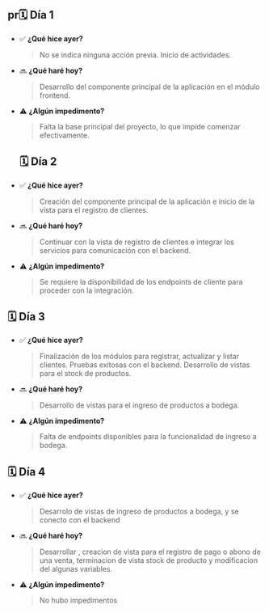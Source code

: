 ## pr🗓️ Día 1

- ✅ **¿Qué hice ayer?**

  > No se indica ninguna acción previa. Inicio de actividades.
  >
- 🔜 **¿Qué haré hoy?**

  > Desarrollo del componente principal de la aplicación en el módulo frontend.
  >
- ⚠️ **¿Algún impedimento?**

  > Falta la base principal del proyecto, lo que impide comenzar efectivamente.
  >

  ## 🗓️ Día 2
- ✅ **¿Qué hice ayer?**

  > Creación del componente principal de la aplicación e inicio de la vista para el registro de clientes.
  >
- 🔜 **¿Qué haré hoy?**

  > Continuar con la vista de registro de clientes e integrar los servicios para comunicación con el backend.
  >
- ⚠️ **¿Algún impedimento?**

  > Se requiere la disponibilidad de los endpoints de cliente para proceder con la integración.
  >

## 🗓️ Día 3

- ✅ **¿Qué hice ayer?**

  > Finalización de los módulos para registrar, actualizar y listar clientes. Pruebas exitosas con el backend. Desarrollo de vistas para el stock de productos.
  >
- 🔜 **¿Qué haré hoy?**

  > Desarrollo de vistas para el ingreso de productos a bodega.
  >
- ⚠️ **¿Algún impedimento?**

  > Falta de endpoints disponibles para la funcionalidad de ingreso a bodega.
  >

## 🗓️ Día 4

- ✅ **¿Qué hice ayer?**

  > Desarrolo de vistas de ingreso de productos a bodega, y se conecto con el backend
  >
- 🔜 **¿Qué haré hoy?**

  > Desarrollar , creacion de vista para el registro de pago o abono de una venta, terminacion de vista stock de producto y modificacion del algunas variables.
  >
- ⚠️ **¿Algún impedimento?**

  > No hubo impedimentos
  >
